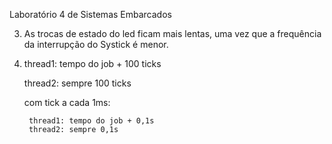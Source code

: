 Laboratório 4 de Sistemas Embarcados

3. As trocas de estado do led ficam mais lentas, uma vez que a frequência da interrupção do Systick é menor.

4. 
    thread1: tempo do job + 100 ticks
    
    thread2: sempre 100 ticks

    com tick a cada 1ms:
    
        thread1: tempo do job + 0,1s
        thread2: sempre 0,1s 

